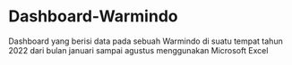 # Dashboard-Warmindo
Dashboard yang berisi data pada sebuah Warmindo di suatu tempat tahun 2022 dari bulan januari sampai agustus menggunakan Microsoft Excel
